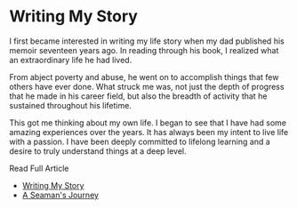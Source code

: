 # Writing My Story

I first became interested in writing my life story when my dad published his memoir seventeen years
ago. In reading through his book, I realized what an extraordinary life he had lived.

From abject poverty and abuse, he went on to accomplish things that few others have ever done. What
struck me was, not just the depth of progress that he made in his career field, but also the
breadth of activity that he sustained throughout his lifetime.

This got me thinking about my own life. I began to see that I have had some amazing experiences over
the years. It has always been my intent to live life with a passion. I have been deeply committed
to lifelong learning and a desire to truly understand things at a deep level.


Read Full Article

* [Writing My Story](https://seamansguide.com/book/journey/Preface.md)
* [A Seaman's Journey](https://seamansguide.com/book/journey)

